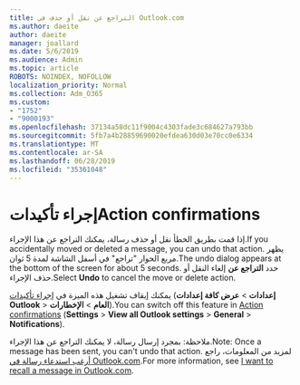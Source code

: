 ```yaml
---
title: التراجع عن نقل أو حذف في Outlook.com
ms.author: daeite
author: daeite
manager: joallard
ms.date: 5/6/2019
ms.audience: Admin
ms.topic: article
ROBOTS: NOINDEX, NOFOLLOW
localization_priority: Normal
ms.collection: Adm_O365
ms.custom:
- "1752"
- "9000193"
ms.openlocfilehash: 37134a58dc11f9004c4303fade3c684627a793bb
ms.sourcegitcommit: 5fb7a4b28859690020efdea630d03e70cc0e6334
ms.translationtype: MT
ms.contentlocale: ar-SA
ms.lasthandoff: 06/28/2019
ms.locfileid: "35361048"
---
```

# <a name="action-confirmations"></a><span data-ttu-id="91f92-102">إجراء تأكيدات</span><span class="sxs-lookup"><span data-stu-id="91f92-102">Action confirmations</span></span>

<span data-ttu-id="91f92-103">إذا قمت بطريق الخطأ نقل أو حذف رسالة، يمكنك التراجع عن هذا الإجراء.</span><span class="sxs-lookup"><span data-stu-id="91f92-103">If you accidentally moved or deleted a message, you can undo that action.</span></span> <span data-ttu-id="91f92-104">يظهر مربع الحوار "تراجع" في أسفل الشاشة لمدة 5 ثوان.</span><span class="sxs-lookup"><span data-stu-id="91f92-104">The undo dialog appears at the bottom of the screen for about 5 seconds.</span></span> <span data-ttu-id="91f92-105">حدد **التراجع عن** إلغاء النقل أو حذف الإجراء.</span><span class="sxs-lookup"><span data-stu-id="91f92-105">Select **Undo** to cancel the move or delete action.</span></span>

<span data-ttu-id="91f92-106">يمكنك إيقاف تشغيل هذه الميزة في [إجراء تأكيدات](https://outlook.live.com/mail/options/general/notifications) (**إعدادات** > **عرض كافة إعدادات Outlook** > **العام** > **الإخطارات**).</span><span class="sxs-lookup"><span data-stu-id="91f92-106">You can switch off this feature in [Action confirmations](https://outlook.live.com/mail/options/general/notifications) (**Settings** > **View all Outlook settings** > **General** > **Notifications**).</span></span>

<span data-ttu-id="91f92-107">ملاحظة: بمجرد إرسال رسالة، لا يمكنك التراجع عن هذا الإجراء.</span><span class="sxs-lookup"><span data-stu-id="91f92-107">Note: Once a message has been sent, you can't undo that action.</span></span> <span data-ttu-id="91f92-108">لمزيد من المعلومات، راجع [أرغب استدعاء رسالة في Outlook.com](https://support.office.com/article/c069ddde-5282-4085-8f4c-d7b133324f8a).</span><span class="sxs-lookup"><span data-stu-id="91f92-108">For more information, see [I want to recall a message in Outlook.com](https://support.office.com/article/c069ddde-5282-4085-8f4c-d7b133324f8a).</span></span>